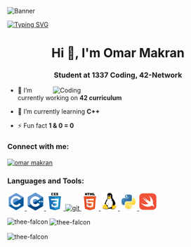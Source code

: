 ![Banner](https://user-images.githubusercontent.com/95478989/198955082-6e78ebb5-e1e4-49f9-8d32-6e5af3984dcd.gif)

[![Typing SVG](https://readme-typing-svg.demolab.com/?lines=Hi+👋,;I'm+Omar+Makran)](https://git.io/typing-svg)
<h1 align="center">Hi 👋, I'm Omar Makran</h1>
<h3 align="center">Student at 1337 Coding, 42-Network </h3>
<img align="right" alt="Coding" width="400" src="https://aster.cloud/wp-content/uploads/2022/11/compiling-code.gif">

- 🔭 I’m currently working on **42 curriculum**

- 🌱 I’m currently learning **C++**

- ⚡ Fun fact **1 & 0 = 0**

<h3 align="left">Connect with me:</h3>
<p align="left">
<a href="https://linkedin.com/in/omar makran" target="blank"><img align="center" src="https://raw.githubusercontent.com/rahuldkjain/github-profile-readme-generator/master/src/images/icons/Social/linked-in-alt.svg" alt="omar makran" height="30" width="40" /></a>
</p>

<h3 align="left">Languages and Tools:</h3>
<p align="left"> <a href="https://www.cprogramming.com/" target="_blank" rel="noreferrer"> <img src="https://raw.githubusercontent.com/devicons/devicon/master/icons/c/c-original.svg" alt="c" width="40" height="40"/> </a> <a href="https://www.w3schools.com/cpp/" target="_blank" rel="noreferrer"> <img src="https://raw.githubusercontent.com/devicons/devicon/master/icons/cplusplus/cplusplus-original.svg" alt="cplusplus" width="40" height="40"/> </a> <a href="https://www.w3schools.com/css/" target="_blank" rel="noreferrer"> <img src="https://raw.githubusercontent.com/devicons/devicon/master/icons/css3/css3-original-wordmark.svg" alt="css3" width="40" height="40"/> </a> <a href="https://git-scm.com/" target="_blank" rel="noreferrer"> <img src="https://www.vectorlogo.zone/logos/git-scm/git-scm-icon.svg" alt="git" width="40" height="40"/> </a> <a href="https://www.w3.org/html/" target="_blank" rel="noreferrer"> <img src="https://raw.githubusercontent.com/devicons/devicon/master/icons/html5/html5-original-wordmark.svg" alt="html5" width="40" height="40"/> </a> <a href="https://www.linux.org/" target="_blank" rel="noreferrer"> <img src="https://raw.githubusercontent.com/devicons/devicon/master/icons/linux/linux-original.svg" alt="linux" width="40" height="40"/> </a> <a href="https://www.python.org" target="_blank" rel="noreferrer"> <img src="https://raw.githubusercontent.com/devicons/devicon/master/icons/python/python-original.svg" alt="python" width="40" height="40"/> </a> <a href="https://developer.apple.com/swift/" target="_blank" rel="noreferrer"> <img src="https://raw.githubusercontent.com/devicons/devicon/master/icons/swift/swift-original.svg" alt="swift" width="40" height="40"/> </a> </p>

<p><img align="left" src="https://github-readme-stats.vercel.app/api/top-langs?username=thee-falcon&show_icons=true&locale=en&layout=compact" alt="thee-falcon" /></p>

<p>&nbsp;<img align="center" src="https://github-readme-stats.vercel.app/api?username=thee-falcon&show_icons=true&locale=en" alt="thee-falcon" /></p>

<p><img align="center" src="https://github-readme-streak-stats.herokuapp.com/?user=thee-falcon&" alt="thee-falcon" /></p>
